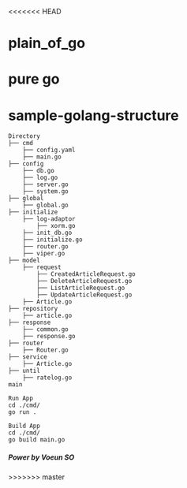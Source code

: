 <<<<<<< HEAD
# plain_of_go
pure go
=======
# sample-golang-structure
```azure
Directory
├── cmd
    ├── config.yaml
    ├── main.go
├── config
    ├── db.go
    ├── log.go
    ├── server.go
    ├── system.go
├── global
    ├── global.go
├── initialize
    ├── log-adaptor
        ├── xorm.go
    ├── init_db.go
    ├── initialize.go
    ├── router.go
    ├── viper.go
├── model
    ├── request
        ├── CreatedArticleRequest.go
        ├── DeleteArticleRequest.go
        ├── ListArticleRequest.go
        ├── UpdateArticleRequest.go
    ├── Article.go
├── repository
    ├── article.go
├── response
    ├── common.go
    ├── response.go
├── router
    ├── Router.go
├── service
    ├── Article.go
├── until
    ├── ratelog.go
main
```


```azure
Run App
cd ./cmd/
go run .
```

```azure
Build App
cd ./cmd/
go build main.go
```






<h5>Power by Voeun SO</h5>
>>>>>>> master
